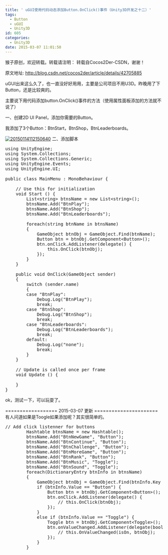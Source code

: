 ```yaml
---
title: ' uGUI使用代码动态添加Button.OnClick()事件（Unity3D开发之十二）'
tags:
  - Button
  - uGUI
  - Unity3D
id: 605
categories:
  - Unity3D
date: 2015-03-07 11:01:50
---
```


猴子原创，欢迎转载。转载请注明： 转载自Cocos2Der-CSDN，谢谢！

原文地址: http://blog.csdn.net/cocos2der/article/details/42705885

uGUI出来这么久了，也一直没好好用用，主要是公司项目不用U3D。昨晚用了下Button，还是比较爽的。

主要说下用代码添加button.OnClick()事件的方法（使用属性面板添加的方法就不说了）

一、创建2D UI Panel，添加你需要的Button。

我添加了3个Button：BtnStart，BtnShop，BtnLeaderboards。

[![20150114112150640](http://www.cocos2dev.com/wp-content/uploads/2015/03/20150114112150640.png)](http://www.cocos2dev.com/wp-content/uploads/2015/03/20150114112150640.png)
二、添加脚本

<pre class="lang:c# decode:true " >using UnityEngine;  
using System.Collections;  
using System.Collections.Generic;  
using UnityEngine.Events;  
using UnityEngine.UI;  

public class MainMenu : MonoBehaviour {  

    // Use this for initialization  
    void Start () {  
        List&lt;string&gt; btnsName = new List&lt;string&gt;();  
        btnsName.Add("BtnPlay");  
        btnsName.Add("BtnShop");  
        btnsName.Add("BtnLeaderboards");  

        foreach(string btnName in btnsName)  
        {  
            GameObject btnObj = GameObject.Find(btnName);  
            Button btn = btnObj.GetComponent&lt;Button&gt;();  
            btn.onClick.AddListener(delegate() {  
                this.OnClick(btnObj);   
            });  
        }   
    }  

    public void OnClick(GameObject sender)  
    {  
        switch (sender.name)  
        {  
        case "BtnPlay":  
            Debug.Log("BtnPlay");  
            break;  
        case "BtnShop":  
            Debug.Log("BtnShop");  
            break;  
        case "BtnLeaderboards":  
            Debug.Log("BtnLeaderboards");  
            break;  
        default:  
            Debug.Log("none");  
            break;  
        }  
    }  

    // Update is called once per frame  
    void Update () {  

    }  
}  </pre> 

ok，测试一下，可以玩耍了。

================== 2015-03-07 更新 ======================
有人问道如果是Toogle如果添加呢？其实很简单的。

<pre class="lang:c# decode:true " >// Add click listenner for buttons  
        Hashtable btnsName = new Hashtable();  
        btnsName.Add("BtnNewGame", "Button");  
        btnsName.Add("BtnContinue", "Button");  
        btnsName.Add("BtnChallenge", "Button");  
        btnsName.Add("BtnMoreGame", "Button");  
        btnsName.Add("BtnRank", "Button");  
        btnsName.Add("BtnMusic", "Toggle");  
        btnsName.Add("BtnSound", "Toggle");  
        foreach(DictionaryEntry btnInfo in btnsName)   
        {    
            GameObject btnObj = GameObject.Find(btnInfo.Key as string);    
            if (btnInfo.Value == "Button") {  
                Button btn = btnObj.GetComponent&lt;Button&gt;();    
                btn.onClick.AddListener(delegate() {    
                    // this.OnClick(btnObj);     
                });   
            }  
            else if (btnInfo.Value == "Toggle") {  
                Toggle btn = btnObj.GetComponent&lt;Toggle&gt;();    
                btn.onValueChanged.AddListener(delegate(bool isOn) {  
                    // this.OnValueChanged(isOn, btnObj);  
                });  
            }  
        }  </pre> 